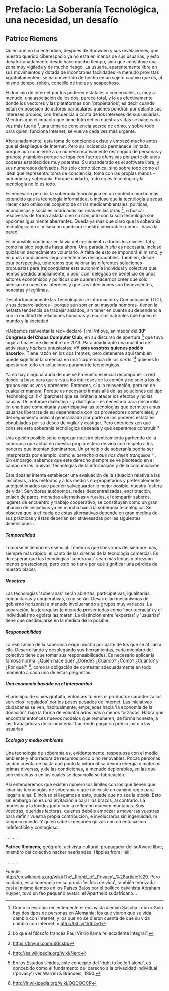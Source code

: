 # Prefacio: La Soberanía Tecnológica, una necesidad, un desafío

##  Patrice Riemens 

Quién aún no ha entendido, después de Snowden y sus revelaciones, que
nuestro querido ciberespacio ya no está en manos de sus usuarias, y esto
desafortunadamente desde hace mucho tiempo, sino que constituye una zona
muy vigilada y de mucho riesgo. La usuaria, aparentemente libre en sus
movimientos y dotada de incontables facilidades -a menudo provistas
«gratuitamente»- se ha convertido de hecho en un sujeto cautivo que es,
al mismo tiempo, rehén, conejillo de indias y sospechoso.

El dominio de Internet por los poderes estatales o comerciales, o, muy a
menudo, una asociación de los dos, parece total, y lo es efectivamente
donde los vectores y las plataformas son 'propietarios', es decir cuando
están en posesión de actores particulares quienes pondrán por delante
sus intereses propios, con frecuencia a costa de los intereses de sus
usuarias. Mientras que el impacto que tiene Internet en nuestras vidas
se hace cada vez más fuerte [^1], una toma de conciencia acerca de
cómo, y sobre todo para quién, funciona Internet, se vuelve cada vez más
urgente.

Afortunadamente, esta toma de conciencia existe y empezó mucho antes que
el despliegue de Internet. Pero su incidencia permanece limitada, porque
aún concierne a un número relativamente restringido de personas y
grupos; y también porque se topa con fuertes ofensivas por parte de unos
poderes establecidos muy potentes. Su abanderado es el software libre, y
sus numerosos derivados. No solo como técnica, sino sobre todo como el
ideal que representa: toma de conciencia, toma con las propias manos
-autonomía y soberanía. Porque cuidado, todo no es tecnología y la
tecnología no lo es todo.

Es necesario percibir la soberanía tecnológica en un contexto mucho más
extendido que la tecnología informática, o incluso que la tecnología a
secas. Hacer caso omiso del conjunto de crisis medioambientales,
políticas, económicas y sociales imbricadas las unas en las otras [^2],
o buscar resolverlas de forma aislada o en su conjunto con la sola
tecnología son opciones igualmente aberrantes. Queda ya más que claro
que la soberanía tecnológica en sí misma no cambiará nuestro inexorable
rumbo... hacia la pared.

Es imposible continuar en la vía del crecimiento a todos los niveles,
tal y como ha sido seguida hasta ahora. Una parada *in situ* es
necesaria, incluso quizás un decrecimiento voluntario. A falta de esto
se impondrá él mismo, y en unas condiciones seguramente más
desagradables. También, desde esta perspectiva, tendremos que valorar
las diferentes soluciones propuestas para (re)conquistar esta autonomía
individual y colectiva que hemos perdido ampliamente, o peor aún,
delegada en beneficio de unos actores económicos y políticos que quieren
hacernos creer que sólo piensan en nuestros intereses y que sus
intenciones son benevolentes, honestas y legítimas.

Desafortunadamente las Tecnologías de Información y Comunicación (TIC),
y sus desarrolladores - porque aún son en su mayoría hombres- tienen la
nefasta tendencia de trabajar aislados, sin tener en cuenta su
dependencia con la multitud de relaciones humanas y recursos naturales
que hacen el mundo y la sociedad.

«Debemos reinventar la red» declaró Tim Pritlove, animador del **30º
Congreso del Chaos Computer Club**, en su discurso de apertura [^3] que
tuvo lugar a finales de diciembre de 2013. Para añadir ante una multitud
de activistas y *hackers* entusiastas: «**Y soís vosotros quienes podéis
hacerlo**». Tiene razón en los dos frentes, pero detenerse aquí también
puede significar la creencia en una 'supremacía de los *nerds*' [^4]
quienes lo apostarían todo en soluciones puramente tecnológicas.

Ya no hay ninguna duda de que se ha vuelto esencial recomponer la red
desde la base para que sirva a los intereses de lo común y no solo a los
de grupos exclusivos y opresores. Entonces, sí a la reinvención, pero no
de cualquier manera. Porque es necesario ir más allá de las soluciones
del tipo 'technological fix' (parches) que se limitan a atacar los
efectos y no las causas. Un enfoque dialéctico - y dialógico - es
necesario para desarrollar en una base comunitaria y participativa las
tecnologías que permiten a sus usuarias liberarse de su dependencia con
los proveedores comerciales, y del seguimiento policial generalizado por
parte de los poderes estatales obnubilados por su deseo de vigilar y
castigar. Pero entonces ¿en qué consiste esta soberanía tecnológica
deseada y qué esperamos construir ?

Una opción posible sería empezar nuestro planteamiento partiendo de la
soberanía que actúa en nuestra propia esfera de vida con respeto a los
poderes que intentan dominarnos. Un principio de soberanía podría ser
interpretada por ejemplo, como *el derecho a que nos dejen tranquilos*
[^5] . Sin embargo, sabemos que este derecho siempre se ve pisoteado en
el campo de las 'nuevas' tecnologías de la información y de la
comunicación.

Este dossier intenta establecer una evaluación de la situación relativa
a las iniciativas, a los métodos y a los medios no-propietarios y
preferiblemente autogestionados que pueden salvaguardar lo mejor
posible, nuestra 'esfera de vida'. Servidores autónomos, redes
descentralizadas, encriptación, enlace de pares, monedas alternativas
virtuales, el compartir saberes, lugares de encuentro y trabajo
cooperativo, se constituyen como un gran abanico de iniciativas ya en
marcha hacia la soberanía tecnológica. Se observa que la eficacia de
estas alternativas depende en gran medida de sus prácticas y éstas
deberían ser atravesadas por las siguientes dimensiones :

##### Temporalidad 

Tomarse el tiempo es esencial. Tenemos que liberarnos del siempre más,
siempre más rápido: el canto de las sirenas de la tecnología comercial.
Es de esperar que las tecnologías 'soberanas' sean más lentas y ofrezcan
menos prestaciones, pero esto no tiene por qué significar una pérdida de
nuestro placer.

##### Nosotras 

Las tecnologías 'soberanas' serán abiertas, participativas,
igualitarias, comunitarias y cooperativas, o no serán. Desarrollan
mecanismos de gobierno horizontal a menudo involucrando a grupos muy
variados. La separación, las jerarquías (a menudo presentadas como
'meritocracia') y el individualismo egoísta las matan. La distinción
entre 'expertas' y 'usuarias' tiene que desdibujarse en la medida de lo
posible.

##### Responsabilidad 

La realización de la soberanía exige mucho por parte de los que se
afilian a ella. Desarrollando y desplegando sus herramientas, cada
miembro del colectivo tiene que tomar sus responsabilidades. Es
necesario aplicar la famosa norma '¿Quién hace qué? ¿Dónde? ¿Cuándo?
¿Cómo? ¿Cuánto? y ¿Por qué?' [^6], como la obligación de contestar
adecuadamente en todo momento a cada una de estas preguntas.

##### Una economía basada en el intercambio 

El principio de si «es gratuito, entonces tú eres el producto»
caracteriza los servicios 'regalados' por los pesos pesados de Internet.
Las iniciativas ciudadanas se ven, habitualmente, empujadas hacia 'la
economía de la donación', bajo la forma de voluntariados más o menos
forzados. Habrá que encontrar entonces nuevos modelos que remuneren, de
forma honesta, a las 'trabajadoras de lo inmaterial' haciendo pagar su
precio justo a las usuarias

##### Ecología y medio ambiente 

Una tecnología de soberanía es, evidentemente, respetuosa con el medio
ambiente y ahorradora de recursos poco o no renovables. Pocas personas
se dan cuenta de hasta qué punto la informática devora energía y
materias primas diversas, y de las condiciones, a menudo deplorables, en
las que son extraídas o en las cuales se desarrolla su fabricación.

Así entenderemos que existen numerosos límites con los que tienen que
lidiar las tecnologías de soberanía y que no existe un camino regio para
llegar a ellas. E incluso si llegamos a esto, puede que no sea la
utopía. Esto sin embargo no es una invitación a bajar los brazos, al
contrario. La modestia y la lucidez junto con la reflexión mueven
montañas. Sois vosotras, queridas lectoras, quienes debéis empezar a
mover las vuestras para definir vuestra propia contribución, e
involucraros sin ingenuidad, ni tampoco miedo. Y quién sabe si después
quizás con un entusiasmo indefectible y contagioso.

. . . . .

**Patrice Riemens,** geógrafo, activista cultural, propagador del
software libre, miembro del colectivo hacker neerlandés 'Hippies from
Hell'.

. . . . .

[^1]: Como lo escribía recientemente el ensayista alemán Sascha Lobo «
Sólo hay dos tipos de personas en Alemania: los que vieron que su vida
cambió con Internet, y los que no se dieron cuenta de que su vida cambió
con Internet. » http://bit.ly/1h1bDy1

[^2]: Lo que el filósofo francés Paul Virilio llama “el accidente
integral”.

[^3]: https://tinyurl.com/n8fcsbb

[^4]: http://es.wikipedia.org/wiki/Nerd

[^5]:En los Estados Unidos, este concepto del 'right to be left alone',
es concebido como el fundamento del derecho a la privacidad individual
('privacy') ver Warren & Brandeis, 1890.

Fuente:
http://en.wikipedia.org/wiki/The\_Right\_to\_Privacy\_%28article%29.
Pero cuidado, esta soberanía en su propia 'esfera de vida', también
teorizada casi al mismo tiempo en los Países Bajos por el político
calvinista Abraham Kuyper, tuvo un feo pequeño avatar: el Apartheid
sudafricano...

[^6]: http://fr.wikipedia.org/wiki/QQOQCCP
